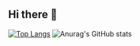 ## Hi there 👋

[![Top Langs](https://github-readme-stats.vercel.app/api/top-langs/?username=lnr273&layout=compact)](https://github.com/anuraghazra/github-readme-stats)
![Anurag's GitHub stats](https://github-readme-stats.vercel.app/api?username=anuraghazra&show_icons=true&theme=radical)
